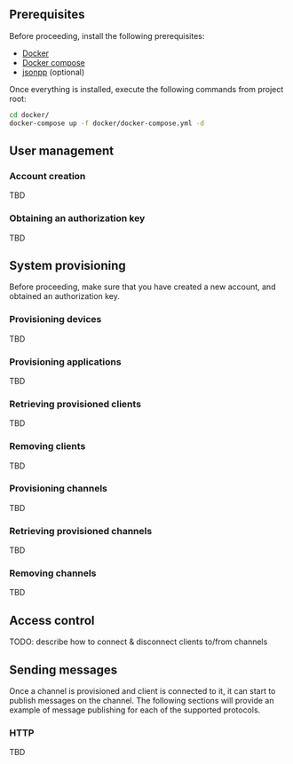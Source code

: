 ## Prerequisites

Before proceeding, install the following prerequisites:

- [Docker](https://docs.docker.com/install/)
- [Docker compose](https://docs.docker.com/compose/install/)
- [jsonpp](https://jmhodges.github.io/jsonpp/) (optional)

Once everything is installed, execute the following commands from project root:

```bash
cd docker/
docker-compose up -f docker/docker-compose.yml -d
```

## User management

### Account creation

TBD

### Obtaining an authorization key

TBD

## System provisioning

Before proceeding, make sure that you have created a new account, and obtained
an authorization key.

### Provisioning devices

TBD

### Provisioning applications

TBD

### Retrieving provisioned clients

TBD

### Removing clients

TBD

### Provisioning channels

TBD

### Retrieving provisioned channels

TBD

### Removing channels

TBD

## Access control

TODO: describe how to connect & disconnect clients to/from channels

## Sending messages

Once a channel is provisioned and client is connected to it, it can start to
publish messages on the channel. The following sections will provide an example
of message publishing for each of the supported protocols.

### HTTP

TBD
